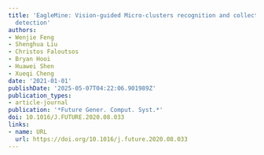 ```yaml
---
title: 'EagleMine: Vision-guided Micro-clusters recognition and collective anomaly
  detection'
authors:
- Wenjie Feng
- Shenghua Liu
- Christos Faloutsos
- Bryan Hooi
- Huawei Shen
- Xueqi Cheng
date: '2021-01-01'
publishDate: '2025-05-07T04:22:06.901989Z'
publication_types:
- article-journal
publication: '*Future Gener. Comput. Syst.*'
doi: 10.1016/J.FUTURE.2020.08.033
links:
- name: URL
  url: https://doi.org/10.1016/j.future.2020.08.033
---
```

